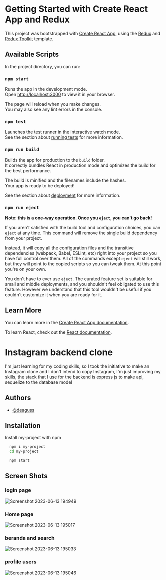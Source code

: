 # Getting Started with Create React App and Redux

This project was bootstrapped with [Create React App](https://github.com/facebook/create-react-app), using the [Redux](https://redux.js.org/) and [Redux Toolkit](https://redux-toolkit.js.org/) template.

## Available Scripts

In the project directory, you can run:

### `npm start`

Runs the app in the development mode.\
Open [http://localhost:3000](http://localhost:3000) to view it in your browser.

The page will reload when you make changes.\
You may also see any lint errors in the console.

### `npm test`

Launches the test runner in the interactive watch mode.\
See the section about [running tests](https://facebook.github.io/create-react-app/docs/running-tests) for more information.

### `npm run build`

Builds the app for production to the `build` folder.\
It correctly bundles React in production mode and optimizes the build for the best performance.

The build is minified and the filenames include the hashes.\
Your app is ready to be deployed!

See the section about [deployment](https://facebook.github.io/create-react-app/docs/deployment) for more information.

### `npm run eject`

**Note: this is a one-way operation. Once you `eject`, you can't go back!**

If you aren't satisfied with the build tool and configuration choices, you can `eject` at any time. This command will remove the single build dependency from your project.

Instead, it will copy all the configuration files and the transitive dependencies (webpack, Babel, ESLint, etc) right into your project so you have full control over them. All of the commands except `eject` will still work, but they will point to the copied scripts so you can tweak them. At this point you're on your own.

You don't have to ever use `eject`. The curated feature set is suitable for small and middle deployments, and you shouldn't feel obligated to use this feature. However we understand that this tool wouldn't be useful if you couldn't customize it when you are ready for it.

## Learn More

You can learn more in the [Create React App documentation](https://facebook.github.io/create-react-app/docs/getting-started).

To learn React, check out the [React documentation](https://reactjs.org/).



# Instagram backend clone

I'm just learning for my coding skills, so I took the initiative to make an Instagram clone and I don't intend to copy Instagram, I'm just improving my skills, the stack that I use for the backend is express js to make api, sequelize to the database model




## Authors

- [@deaguss](https://github.com/deaguss)


## 


## Installation

Install my-project with npm

```bash
  npm i my-project
  cd my-project

  npm start
```

## Screen Shots
### login page
![Screenshot 2023-06-13 194949](https://github.com/deaguss/instagram-clone-frontend/assets/111763433/80df6e7f-b157-4389-911c-176db3871f19)

### Home page    
![Screenshot 2023-06-13 195017](https://github.com/deaguss/instagram-clone-frontend/assets/111763433/dee20886-e82a-4172-a97e-ffaa2ad44e67)

### beranda and search
![Screenshot 2023-06-13 195033](https://github.com/deaguss/instagram-clone-frontend/assets/111763433/aaebff86-b307-4eb4-ae6d-1a6fe195407a)

### profile users
![Screenshot 2023-06-13 195046](https://github.com/deaguss/instagram-clone-frontend/assets/111763433/c0191577-213f-4770-aad5-7fca1e5ddb43)

